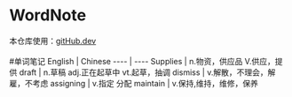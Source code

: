 # WordNote
本仓库使用：[gitHub.dev](https://github.com/github/dev)
\
\
#单词笔记
English | Chinese
---- | ----
Supplies | n.物资，供应品 V.供应，提供
draft | n.草稿 adj.正在起草中 vt.起草，抽调
dismiss | v.解散，不理会，解雇，不考虑
assigning | v.指定 分配
maintain | v.保持,维持，维修，保养